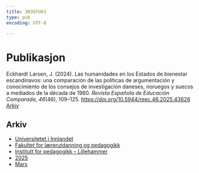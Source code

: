 ```yaml
---
title: 3N3GFU63
type: pub
encoding: UTF-8

---
```

<h1>Publikasjon</h1>
<article id="csl-bib-container-3N3GFU63" class="csl-bib-container">
  <div class="csl-bib-body"> <div class="csl-entry">Eckhardt Larsen, J. (2024). Las humanidades en los Estados de bienestar escandinavos: una comparación de las políticas de argumentación y conocimiento de los consejos de investigación daneses, noruegos y suecos a mediados de la década de 1980. <i>Revista Española de Educación Comparada</i>, <i>46</i>(46), 109–125. <a href="https://doi.org/10.5944/reec.46.2025.43626">https://doi.org/10.5944/reec.46.2025.43626</a></div> </div>
  <div class="csl-bib-buttons">
    <a href="#taxonomy-article-3N3GFU63" alt="archive" class="csl-bib-button">Arkiv</a>
  </div>
  <div id="csl-bib-meta-container-3N3GFU63"></div>
</article>
<div id="csl-bib-meta-3N3GFU63" class="csl-bib-meta">
  <article id="taxonomy-article-3N3GFU63" class="taxonomy-article">
    <h1>Arkiv</h1>
    <ul>
      <li><a href="{{< params subfolder >}}nn/archive/?key=3DCRN523">Universitetet i Innlandet</a></li>
      <li><a href="{{< params subfolder >}}nn/archive/?key=WYNZA47F">Fakultet for lærerutdanning og pedagogikk</a></li>
      <li><a href="{{< params subfolder >}}nn/archive/?key=L8MA547R">Institutt for pedagogikk – Lillehammer</a></li>
      <li><a href="{{< params subfolder >}}nn/archive/?key=5FNI6CN6">2025</a></li>
      <li><a href="{{< params subfolder >}}nn/archive/?key=ZDZT9PFP">Mars</a></li>
    </ul>
  </article>
</div>
